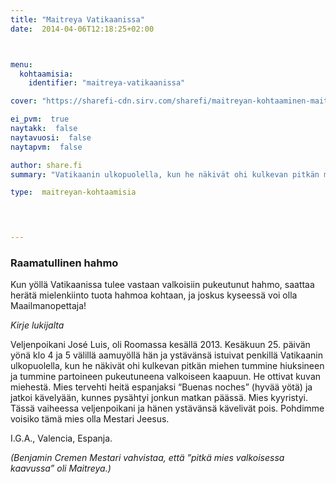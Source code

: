 ```yaml
---
title: "Maitreya Vatikaanissa"
date:  2014-04-06T12:18:25+02:00



menu:
  kohtaamisia:
    identifier: "maitreya-vatikaanissa"

cover: "https://sharefi-cdn.sirv.com/sharefi/maitreyan-kohtaaminen-maitreya-vatikaanissa-2013-06-25.jpg"

ei_pvm:  true
naytakk:  false
naytavuosi:  false
naytapvm:  false

author: share.fi
summary: "Vatikaanin ulkopuolella, kun he näkivät ohi kulkevan pitkän miehen tummine hiuksineen ja tummine partoineen pukeutuneena valkoiseen kaapuun. He ottivat kuvan miehestä. Mies tervehti heitä espanjaksi “Buenas noches” (hyvää yötä) ja jatkoi kävelyään, kunnes pysähtyi jonkun matkan päässä. Mies kyyristyi."

type:  maitreyan-kohtaamisia



 
---
```

<div class="alustus">
<h3>Raamatullinen hahmo</h3>
<p>Kun yöllä Vatikaanissa tulee vastaan valkoisiin pukeutunut hahmo, saattaa herätä mielenkiinto tuota hahmoa kohtaan, ja joskus kyseessä voi olla Maailmanopettaja!</p><div>
<p><em>Kirje lukijalta</em></p>
<p>Veljenpoikani José Luis, oli Roomassa kesällä 2013. Kesäkuun 25. päivän yönä klo 4 ja 5 välillä aamuyöllä hän ja ystävänsä istuivat penkillä Vatikaanin ulkopuolella, kun he näkivät ohi kulkevan pitkän miehen tummine hiuksineen ja tummine partoineen pukeutuneena valkoiseen kaapuun. He ottivat kuvan miehestä. Mies tervehti heitä espanjaksi “Buenas noches” (hyvää yötä) ja jatkoi kävelyään, kunnes pysähtyi jonkun matkan päässä. Mies kyyristyi. Tässä vaiheessa veljenpoikani ja hänen ystävänsä kävelivät pois. Pohdimme voisiko tämä mies olla Mestari Jeesus.</p>
<p>I.G.A., Valencia, Espanja.</p>
<p><i>(Benjamin Cremen Mestari vahvistaa, että ”pitkä mies valkoisessa kaavussa” oli Maitreya.)</i></p>